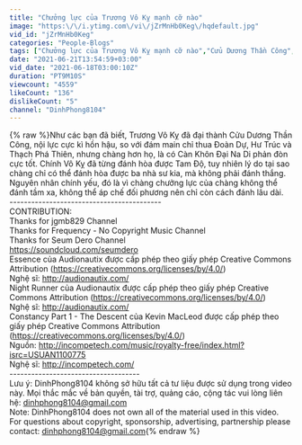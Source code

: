 ```yaml
---
title: "Chưởng lực của Trương Vô Kỵ mạnh cỡ nào"
image: "https:\/\/i.ytimg.com\/vi\/jZrMnHb0Keg\/hqdefault.jpg"
vid_id: "jZrMnHb0Keg"
categories: "People-Blogs"
tags: ["Chưởng lực của Trương Vô Kỵ mạnh cỡ nào","Cửu Dương Thần Công","Võ công Trương Vô Kỵ"]
date: "2021-06-21T13:54:59+03:00"
vid_date: "2021-06-18T03:00:10Z"
duration: "PT9M10S"
viewcount: "4559"
likeCount: "136"
dislikeCount: "5"
channel: "DinhPhong8104"
---
```

{% raw %}Như các bạn đã biết, Trương Vô Kỵ đã đại thành Cửu Dương Thần Công, nội lực cực kì hồn hậu, so với đám main chỉ thua Đoàn Dự, Hư Trúc và Thạch Phá Thiên, nhưng chàng hơn họ, là có Càn Khôn Đại Na Di phản đòn cực tốt. Chính Vô Kỵ đã từng đánh hòa được Tam Độ, tuy nhiên lý do tại sao chàng chỉ có thể đánh hòa được ba nhà sư kia, mà không phải đánh thắng. Nguyên nhân chính yếu, đó là vì chàng chưởng lực của chàng không thể đánh tầm xa, không thể áp chế đối phương nên chỉ còn cách đánh lâu dài. <br />------------------------------------------<br />CONTRIBUTION:<br />Thanks for jgmb829 Channel<br />Thanks for Frequency - No Copyright Music Channel<br />Thanks for Seum Dero Channel<br /><a rel="nofollow" target="blank" href="https://soundcloud.com/seumdero">https://soundcloud.com/seumdero</a><br />Essence của Audionautix được cấp phép theo giấy phép Creative Commons Attribution (<a rel="nofollow" target="blank" href="https://creativecommons.org/licenses/by/4.0/)">https://creativecommons.org/licenses/by/4.0/)</a><br />Nghệ sĩ: <a rel="nofollow" target="blank" href="http://audionautix.com/">http://audionautix.com/</a><br />Night Runner của Audionautix được cấp phép theo giấy phép Creative Commons Attribution (<a rel="nofollow" target="blank" href="https://creativecommons.org/licenses/by/4.0/)">https://creativecommons.org/licenses/by/4.0/)</a><br />Nghệ sĩ: <a rel="nofollow" target="blank" href="http://audionautix.com/">http://audionautix.com/</a><br />Constancy Part 1 - The Descent của Kevin MacLeod được cấp phép theo giấy phép Creative Commons Attribution (<a rel="nofollow" target="blank" href="https://creativecommons.org/licenses/by/4.0/)">https://creativecommons.org/licenses/by/4.0/)</a><br />Nguồn: <a rel="nofollow" target="blank" href="http://incompetech.com/music/royalty-free/index.html?isrc=USUAN1100775">http://incompetech.com/music/royalty-free/index.html?isrc=USUAN1100775</a><br />Nghệ sĩ: <a rel="nofollow" target="blank" href="http://incompetech.com/">http://incompetech.com/</a><br />------------------------------------<br />Lưu ý: DinhPhong8104 không sở hữu tất cả tư liệu được sử dụng trong video này. Mọi thắc mắc về bản quyền, tài trợ, quảng cáo, cộng tác vui lòng liên hệ: dinhphong8104@gmail.com<br />Note: DinhPhong8104 does not own all of the material used in this video. For questions about copyright, sponsorship, advertising, partnership please contact: dinhphong8104@gmail.com{% endraw %}
